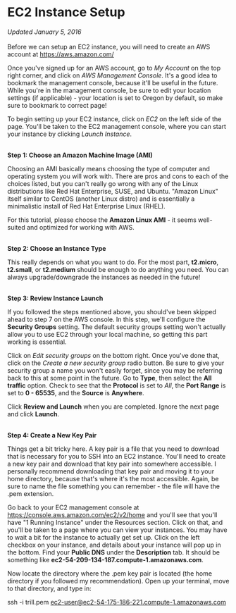 # EC2 Instance Setup
*Updated January 5, 2016*
<br><br>
Before we can setup an EC2 instance, you will need to create an AWS account at https://aws.amazon.com/

Once you've signed up for an AWS account, go to *My Account* on the top right corner, and click on *AWS Management Console*. It's a good idea to bookmark the management console, because it'll be useful in the future. While you're in the management console, be sure to edit your location settings (if applicable) - your location is set to Oregon by default, so make sure to bookmark to correct page!

To begin setting up your EC2 instance, click on *EC2* on the left side of the page. You'll be taken to the EC2 management console, where you can start your instance by clicking *Launch Instance*. 
<br><br>

**Step 1: Choose an Amazon Machine Image (AMI)**

Choosing an AMI basically means choosing the type of computer and operating system you will work with. There are pros and cons to each of the choices listed, but you can't really go wrong with any of the Linux distributions like Red Hat Enterprise, SUSE, and Ubuntu. "Amazon Linux" itself similar to CentOS (another Linux distro) and is essentially a minimalistic install of Red Hat Enterprise Linux (RHEL).

For this tutorial, please choose the **Amazon Linux AMI** - it seems well-suited and optimized for working with AWS.  
<br>

**Step 2: Choose an Instance Type**

This really depends on what you want to do. For the most part, **t2.micro**, **t2.small**, or **t2.medium** should be enough to do anything you need. You can always upgrade/downgrade the instances as needed in the future!
<br><br>

**Step 3: Review Instance Launch**

If you followed the steps mentioned above, you should've been skipped ahead to step 7 on the AWS console. In this step, we'll configure the **Security Groups** setting. The default security groups setting won't actually allow you to use EC2 through your local machine, so getting this part working is essential.

Click on *Edit security groups* on the bottom right. Once you've done that, click on the *Create a new security group* radio button. Be sure to give your security group a name you won't easily forget, since you may be referring back to this at some point in the future. Go to **Type**, then select the **All traffic** option. Check to see that the **Protocol** is set to *All*, the **Port Range** is set to **0 - 65535**, and the **Source** is **Anywhere**.

Click **Review and Launch** when you are completed. Ignore the next page and click **Launch**.  
<br>

**Step 4: Create a New Key Pair**

Things get a bit tricky here. A key pair is a file that you need to download that is necessary for you to SSH into an EC2 instance. You'll need to create a new key pair and download that key pair into somewhere accessible. I personally recommend downloading that key pair and moving it to your home directory, because that's where it's the most accessible. Again, be sure to name the file something you can remember - the file will have the .pem extension.

Go back to your EC2 management console at https://console.aws.amazon.com/ec2/v2/home and you'll see that you'll have "1 Running Instance" under the Resources section. Click on that, and you'll be taken to a page where you can view your instances. You may have to wait a bit for the instance to actually get set up. Click on the left checkbox on your instance, and details about your instance will pop up in the bottom. Find your **Public DNS** under the **Description** tab. It should be something like **ec2-54-209-134-187.compute-1.amazonaws.com**.


Now locate the directory where the .pem key pair is located (the home directory if you followed my recommendation). Open up your terminal, move to that directory, and type in:

ssh -i trill.pem ec2-user@ec2-54-175-186-221.compute-1.amazonaws.com




